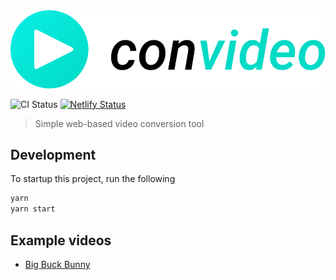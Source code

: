 <img src="/src/assets/logo.svg" alt="convideo" />

![CI Status](https://github.com/lucasecdb/convideo/workflows/CI/badge.svg?branch=main)
[![Netlify Status](https://api.netlify.com/api/v1/badges/a5bd4b11-ad87-4532-b9ef-0586b3bdc839/deploy-status)](https://app.netlify.com/sites/convideo/deploys)

> Simple web-based video conversion tool

## Development

To startup this project, run the following

```bash
yarn
yarn start
```

## Example videos

- [Big Buck Bunny](http://distribution.bbb3d.renderfarming.net/video/mp4/bbb_sunflower_1080p_30fps_normal.mp4)
